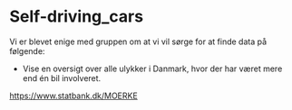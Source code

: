 # Self-driving_cars

Vi er blevet enige med gruppen om at vi vil sørge for at finde data på følgende:

- Vise en oversigt over alle ulykker i Danmark, hvor der har været mere end én bil involveret.

https://www.statbank.dk/MOERKE
